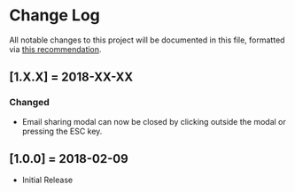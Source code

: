 # Change Log
All notable changes to this project will be documented in this file, formatted via [this recommendation](http://keepachangelog.com/).

## [1.X.X] = 2018-XX-XX
### Changed
- Email sharing modal can now be closed by clicking outside the modal or pressing the ESC key.

## [1.0.0] = 2018-02-09
- Initial Release
